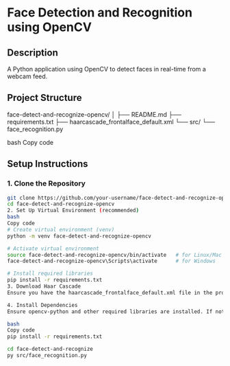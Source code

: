 # Face Detection and Recognition using OpenCV

## Description
A Python application using OpenCV to detect faces in real-time from a webcam feed.

## Project Structure
face-detect-and-recognize-opencv/
│
├── README.md
├── requirements.txt
├── haarcascade_frontalface_default.xml
└── src/
└── face_recognition.py

bash
Copy code

## Setup Instructions

### 1. Clone the Repository
```bash
git clone https://github.com/your-username/face-detect-and-recognize-opencv.git
cd face-detect-and-recognize-opencv
2. Set Up Virtual Environment (recommended)
bash
Copy code
# Create virtual environment (venv)
python -m venv face-detect-and-recognize-opencv

# Activate virtual environment
source face-detect-and-recognize-opencv/bin/activate   # for Linux/Mac
face-detect-and-recognize-opencv\Scripts\activate      # for Windows

# Install required libraries
pip install -r requirements.txt
3. Download Haar Cascade
Ensure you have the haarcascade_frontalface_default.xml file in the project directory. You can download it from OpenCV GitHub repository.

4. Install Dependencies
Ensure opencv-python and other required libraries are installed. If not installed globally, use the requirements.txt file:

bash
Copy code
pip install -r requirements.txt

cd face-detect-and-recognize
py src/face_recognition.py
